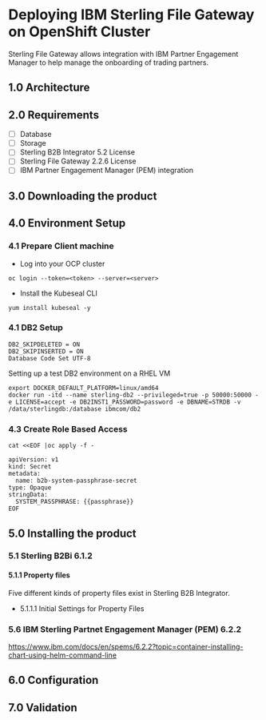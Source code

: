 # Deploying IBM Sterling File Gateway on OpenShift Cluster

Sterling File Gateway allows integration with IBM Partner Engagement Manager to help manage the onboarding of trading partners.

## 1.0 Architecture

## 2.0 Requirements
* [ ] Database
* [ ] Storage
* [ ] Sterling B2B Integrator 5.2 License
* [ ] Sterling File Gateway 2.2.6 License
* [ ] IBM Partner Engagement Manager (PEM) integration

## 3.0 Downloading the product

## 4.0 Environment Setup

### 4.1 Prepare Client machine

* Log into your OCP cluster
```
oc login --token=<token> --server=<server>
```

* Install the Kubeseal CLI
```
yum install kubeseal -y 
```
### 4.1 DB2 Setup
```
DB2_SKIPDELETED = ON
DB2_SKIPINSERTED = ON
Database Code Set UTF-8
```
Setting up a test DB2 environment on a RHEL VM
```
export DOCKER_DEFAULT_PLATFORM=linux/amd64
docker run -itd --name sterling-db2 --privileged=true -p 50000:50000 -e LICENSE=accept -e DB2INST1_PASSWORD=password -e DBNAME=STRDB -v /data/sterlingdb:/database ibmcom/db2
```


### 4.3 Create Role Based Access
```
cat <<EOF |oc apply -f -

apiVersion: v1
kind: Secret
metadata:
  name: b2b-system-passphrase-secret
type: Opaque
stringData:  
  SYSTEM_PASSPHRASE: {{passphrase}}
EOF
```  

## 5.0 Installing the product
### 5.1 Sterling B2Bi 6.1.2


#### 5.1.1 Property files
Five different kinds of property files exist in Sterling B2B Integrator.

- 5.1.1.1 Initial Settings for Property Files
  
### 5.6 IBM Sterling Partnet Engagement Manager (PEM) 6.2.2
https://www.ibm.com/docs/en/spems/6.2.2?topic=container-installing-chart-using-helm-command-line

## 6.0 Configuration

## 7.0 Validation
